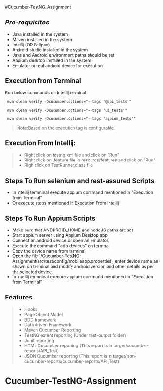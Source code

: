 #Cucumber-TestNG_Assignment 
## _Pre-requisites_

- Java installed in the system
- Maven installed in the system
- Intellij (OR Eclipse)
- Android studio installed in the system
- Java and Android environment paths should be set
- Appium desktop installed in the system
- Emulator or real android device for execution


## Execution from Terminal
Run below commands on Intellij terminal
```
 mvn clean verify -Dcucumber.options="--tags '@api_tests'"
```
```
 mvn clean verify -Dcucumber.options="--tags 'ui_tests'"
``` 
```
 mvn clean verify -Dcucumber.options="--tags 'appium_tests'"
``` 
>Note:Based on the execution tag is configurable.

## Execution From Intellij:
> - Right click on testng.xml file and click on "Run"
> - Right click on .feature file in resourcs/features and click on "Run"  
> - Righ click on TestRunner.class file 

## Steps To Run selenium and rest-assured Scripts
- In Intellij termninal execute appium command mentioned in "Execution from Terminal"
- Or execute steps mentioned in Execution From Intellij

## Steps To Run Appium Scripts
- Make sure that ANDDROID_HOME and nodeJS paths are set
- Start appium server using Appium Desktop app
-  Connect an android device or open an emulator.
-  Execute the command "adb devices" on termnal
-  Copy the device name from terminal
-  Open the file '/Cucumber-TestNG-Assignment/src/test/config/mobileapp.properties', enter device name as shown on terminal and modify android version and other details as per the selected device.
-  In Intellij termninal execute appium command mentioned in "Execution from Terminal"

## Features
> - Hooks
> - Page Object Model
> - BDD framework
> - Data driven Framework
> - Maven Cucumber Reporting
> - TestNG extent reporting (Under test-output folder)
> - Junit reporting 
> - HTML  Cucumber reporting (This report is in target/cucumber-reports/API_Test)
> - JSON Cucumber reporting (This report is in target/json-cucumber-reports/cucumber-reports/API_Test)

# Cucumber-TestNG-Assignment
